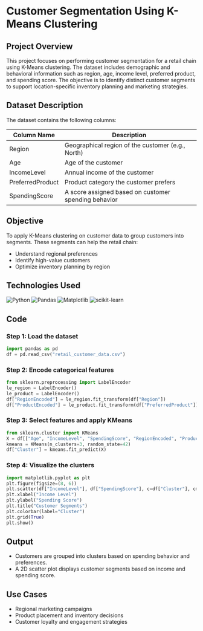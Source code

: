 # Customer Segmentation Using K-Means Clustering

## Project Overview
This project focuses on performing customer segmentation for a retail chain using K-Means clustering. The dataset includes demographic and behavioral information such as region, age, income level, preferred product, and spending score. The objective is to identify distinct customer segments to support location-specific inventory planning and marketing strategies.

## Dataset Description
The dataset contains the following columns:

| Column Name      | Description                                                 |
|------------------|-------------------------------------------------------------|
| Region           | Geographical region of the customer (e.g., North)           |
| Age              | Age of the customer                                         |
| IncomeLevel      | Annual income of the customer                               |
| PreferredProduct | Product category the customer prefers                       |
| SpendingScore    | A score assigned based on customer spending behavior        |

## Objective
To apply K-Means clustering on customer data to group customers into segments. These segments can help the retail chain:
- Understand regional preferences
- Identify high-value customers
- Optimize inventory planning by region

## Technologies Used
![Python](https://img.shields.io/badge/python-3670A0?style=for-the-badge&logo=python&logoColor=ffdd54)
![Pandas](https://img.shields.io/badge/pandas-%23150458.svg?style=for-the-badge&logo=pandas&logoColor=white)
![Matplotlib](https://img.shields.io/badge/Matplotlib-%23ffffff.svg?style=for-the-badge&logo=Matplotlib&logoColor=black)
![scikit-learn](https://img.shields.io/badge/scikit--learn-%23F7931E.svg?style=for-the-badge&logo=scikit-learn&logoColor=white)

## Code
### Step 1: Load the dataset
```python
import pandas as pd
df = pd.read_csv("retail_customer_data.csv")
```

### Step 2: Encode categorical features
```python
from sklearn.preprocessing import LabelEncoder
le_region = LabelEncoder()
le_product = LabelEncoder()
df["RegionEncoded"] = le_region.fit_transform(df["Region"])
df["ProductEncoded"] = le_product.fit_transform(df["PreferredProduct"])
```

### Step 3: Select features and apply KMeans
```python
from sklearn.cluster import KMeans
X = df[["Age", "IncomeLevel", "SpendingScore", "RegionEncoded", "ProductEncoded"]]
kmeans = KMeans(n_clusters=3, random_state=42)
df["Cluster"] = kmeans.fit_predict(X)
```

### Step 4: Visualize the clusters
```python
import matplotlib.pyplot as plt
plt.figure(figsize=(8, 6))
plt.scatter(df["IncomeLevel"], df["SpendingScore"], c=df["Cluster"], cmap="viridis", s=100)
plt.xlabel("Income Level")
plt.ylabel("Spending Score")
plt.title("Customer Segments")
plt.colorbar(label="Cluster")
plt.grid(True)
plt.show()
```

## Output
- Customers are grouped into clusters based on spending behavior and preferences.
- A 2D scatter plot displays customer segments based on income and spending score.

## Use Cases
- Regional marketing campaigns
- Product placement and inventory decisions
- Customer loyalty and engagement strategies
